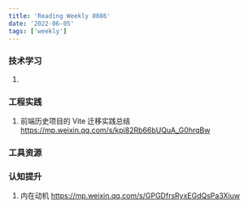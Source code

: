 ```yaml
---
title: 'Reading Weekly 0086'
date: '2022-06-05'
tags: ['weekly']
---
```


### 技术学习

1.

### 工程实践

1. 前端历史项目的 Vite 迁移实践总结 https://mp.weixin.qq.com/s/kpi82Rb66bUQuA_G0hrqBw

### 工具资源

### 认知提升

1. 内在动机 https://mp.weixin.qq.com/s/GPGDfrsRyxEGdQsPa3Xiuw
